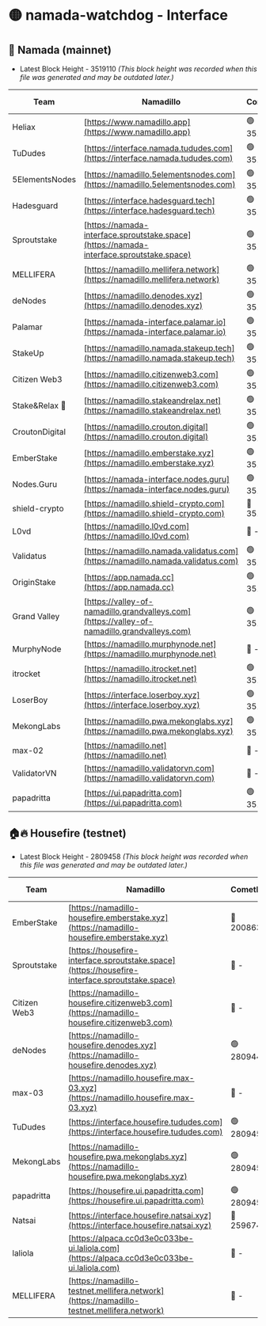# 🟡 namada-watchdog - Interface

## 🚀 Namada (mainnet)
- Latest Block Height - 3519110 *(This block height was recorded when this file was generated and may be outdated later.)*

| Team | Namadillo | CometBFT | Indexer | MASP Indexer |
|-|-|-|-|-|
| Heliax | [https://www.namadillo.app](https://www.namadillo.app) | 🟢 3519093 | 🟢 3519093 | 🟢 3519092 |
| TuDudes | [https://interface.namada.tududes.com](https://interface.namada.tududes.com) | 🟢 3519093 | 🟢 3519093 | 🟢 3519093 |
| 5ElementsNodes | [https://namadillo.5elementsnodes.com](https://namadillo.5elementsnodes.com) | 🟢 3519093 | 🟢 3519093 | 🟢 3519093 |
| Hadesguard | [https://interface.hadesguard.tech](https://interface.hadesguard.tech) | 🟢 3519093 | 🟢 3519093 | 🟢 3519093 |
| Sproutstake | [https://namada-interface.sproutstake.space](https://namada-interface.sproutstake.space) | 🟢 3519094 | 🟢 3519094 | 🟢 3519094 |
| MELLIFERA | [https://namadillo.mellifera.network](https://namadillo.mellifera.network) | 🟢 3519094 | 🟢 3519094 | 🟢 3519094 |
| deNodes | [https://namadillo.denodes.xyz](https://namadillo.denodes.xyz) | 🟢 3519095 | 🟢 3519095 | 🟢 3519095 |
| Palamar | [https://namada-interface.palamar.io](https://namada-interface.palamar.io) | 🟢 3519095 | 🟢 3519095 | 🟢 3519095 |
| StakeUp | [https://namadillo.namada.stakeup.tech](https://namadillo.namada.stakeup.tech) | 🟢 3519096 | 🟢 3519096 | 🟢 3519096 |
| Citizen Web3 | [https://namadillo.citizenweb3.com](https://namadillo.citizenweb3.com) | 🟢 3519096 | 🟢 3519096 | 🟢 3519096 |
| Stake&Relax 🦥 | [https://namadillo.stakeandrelax.net](https://namadillo.stakeandrelax.net) | 🟢 3519097 | 🟢 3519097 | 🟢 3519097 |
| CroutonDigital | [https://namadillo.crouton.digital](https://namadillo.crouton.digital) | 🟢 3519097 | 🟢 3519097 | 🟢 3519097 |
| EmberStake | [https://namadillo.emberstake.xyz](https://namadillo.emberstake.xyz) | 🟢 3519098 | 🟢 3519098 | 🟢 3519097 |
| Nodes.Guru | [https://namada-interface.nodes.guru](https://namada-interface.nodes.guru) | 🟢 3519098 | 🟢 3519098 | 🟢 3519098 |
| shield-crypto | [https://namadillo.shield-crypto.com](https://namadillo.shield-crypto.com) | 🔴 3516343 | 🔴 3513039 | 🔴 3514046 |
| L0vd | [https://namadillo.l0vd.com](https://namadillo.l0vd.com) | 🔴 - | 🔴 - | 🔴 - |
| Validatus | [https://namadillo.namada.validatus.com](https://namadillo.namada.validatus.com) | 🟢 3519101 | 🟢 3519101 | 🟢 3519101 |
| OriginStake | [https://app.namada.cc](https://app.namada.cc) | 🟢 3519102 | 🟢 3519102 | 🟢 3519101 |
| Grand Valley | [https://valley-of-namadillo.grandvalleys.com](https://valley-of-namadillo.grandvalleys.com) | 🟢 3519102 | 🟢 3519102 | 🟢 3519102 |
| MurphyNode | [https://namadillo.murphynode.net](https://namadillo.murphynode.net) | 🔴 - | 🔴 - | 🔴 - |
| itrocket | [https://namadillo.itrocket.net](https://namadillo.itrocket.net) | 🟢 3519104 | 🟢 3519104 | 🟢 3519104 |
| LoserBoy | [https://interface.loserboy.xyz](https://interface.loserboy.xyz) | 🟢 3519105 | 🟢 3519105 | 🟢 3519104 |
| MekongLabs | [https://namadillo.pwa.mekonglabs.xyz](https://namadillo.pwa.mekonglabs.xyz) | 🟢 3519105 | 🟢 3519105 | 🟢 3519105 |
| max-02 | [https://namadillo.net](https://namadillo.net) | 🔴 - | 🔴 - | 🔴 - |
| ValidatorVN | [https://namadillo.validatorvn.com](https://namadillo.validatorvn.com) | 🔴 - | 🔴 - | 🔴 - |
| papadritta | [https://ui.papadritta.com](https://ui.papadritta.com) | 🟢 3519110 | 🟢 3519110 | 🟢 3519110 |

## 🏠🔥 Housefire (testnet)
- Latest Block Height - 2809458 *(This block height was recorded when this file was generated and may be outdated later.)*

| Team | Namadillo | CometBFT | Indexer | MASP Indexer |
|-|-|-|-|-|
| EmberStake | [https://namadillo-housefire.emberstake.xyz](https://namadillo-housefire.emberstake.xyz) | 🔴 2008636 | 🔴 - | 🔴 - |
| Sproutstake | [https://housefire-interface.sproutstake.space](https://housefire-interface.sproutstake.space) | 🔴 - | 🔴 - | 🔴 - |
| Citizen Web3 | [https://namadillo-housefire.citizenweb3.com](https://namadillo-housefire.citizenweb3.com) | 🔴 - | 🔴 - | 🔴 - |
| deNodes | [https://namadillo-housefire.denodes.xyz](https://namadillo-housefire.denodes.xyz) | 🟢 2809449 | 🟢 2809449 | 🟢 2809449 |
| max-03 | [https://namadillo.housefire.max-03.xyz](https://namadillo.housefire.max-03.xyz) | 🔴 - | 🔴 - | 🔴 - |
| TuDudes | [https://interface.housefire.tududes.com](https://interface.housefire.tududes.com) | 🟢 2809458 | 🔴 2778001 | 🟢 2809457 |
| MekongLabs | [https://namadillo-housefire.pwa.mekonglabs.xyz](https://namadillo-housefire.pwa.mekonglabs.xyz) | 🟢 2809458 | 🔴 2778001 | 🟢 2809458 |
| papadritta | [https://housefire.ui.papadritta.com](https://housefire.ui.papadritta.com) | 🟢 2809458 | 🟢 2809458 | 🟢 2809458 |
| Natsai | [https://interface.housefire.natsai.xyz](https://interface.housefire.natsai.xyz) | 🔴 2596741 | 🔴 2596741 | 🔴 2596741 |
| laliola | [https://alpaca.cc0d3e0c033be-ui.laliola.com](https://alpaca.cc0d3e0c033be-ui.laliola.com) | 🔴 - | 🔴 - | 🔴 - |
| MELLIFERA | [https://namadillo-testnet.mellifera.network](https://namadillo-testnet.mellifera.network) | 🔴 - | 🔴 2778001 | 🔴 2607259 |

